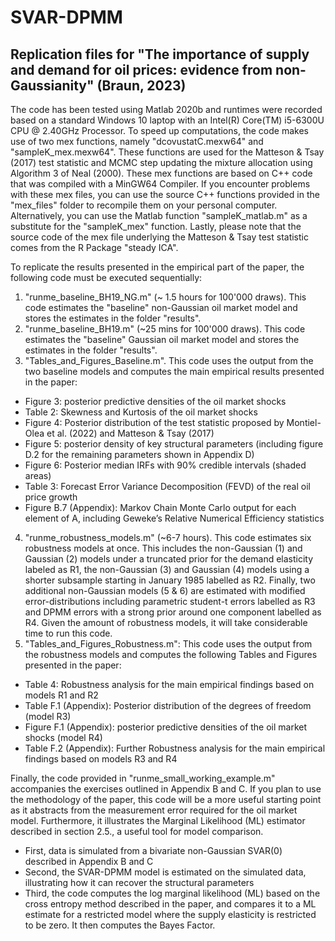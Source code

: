 # SVAR-DPMM
## Replication files for "The importance of supply and demand for oil prices: evidence from non-Gaussianity" (Braun, 2023)
 
The code has been tested using Matlab 2020b and runtimes were recorded based on a standard Windows 10 laptop with an Intel(R) Core(TM) i5-6300U CPU @ 2.40GHz Processor. To speed up computations, the code makes use of two mex functions, namely "dcovustatC.mexw64" and "sampleK_mex.mexw64". These functions are used for the Matteson & Tsay (2017) test statistic and MCMC step updating the mixture allocation using Algorithm 3 of Neal (2000). These mex functions are based on C++ code that was compiled with a MinGW64 Compiler. If you encounter problems with these mex files, you can use the source C++ functions provided in the "mex_files" folder to recompile them on your personal computer. Alternatively, you can use the Matlab function "sampleK_matlab.m" as a substitute for the "sampleK_mex" function. Lastly, please note that the source code of the mex file underlying the Matteson & Tsay test statistic comes from the R Package "steady ICA". 

To replicate the results presented in the empirical part of the paper, the following code must be executed sequentially:
1) "runme_baseline_BH19_NG.m" (~ 1.5 hours for 100'000 draws). This code estimates the "baseline" non-Gaussian oil market model and stores the estimates in the folder "results".
2) "runme_baseline_BH19.m" (~25 mins for 100'000 draws). This code estimates the "baseline" Gaussian oil market model and stores the estimates in the folder "results".
3) "Tables_and_Figures_Baseline.m". This code uses the output from the two baseline models and computes the main empirical results presented in the paper:
-	Figure 3: posterior predictive densities of the oil market shocks
-	Table 2: Skewness and Kurtosis of the oil market shocks
-	Figure 4: Posterior distribution of the test statistic proposed by Montiel-Olea et al. (2022) and Matteson & Tsay (2017)
-	Figure 5: posterior density of key structural parameters (including figure D.2 for the remaining parameters shown in Appendix D)
-	Figure 6: Posterior median IRFs with 90% credible intervals (shaded areas)
-	Table 3: Forecast Error Variance Decomposition (FEVD) of the real oil price growth
-	Figure B.7 (Appendix): Markov Chain Monte Carlo output for each element of A, including Geweke’s Relative Numerical Efficiency statistics
4) "runme_robustness_models.m" (~6-7 hours). This code estimates six robustness models at once. This includes the non-Gaussian (1) and Gaussian (2) models under a truncated prior for the demand elasticity labeled as R1, the non-Gaussian (3) and Gaussian (4) models using a shorter subsample starting in January 1985 labelled as R2. Finally, two additional non-Gaussian models (5 & 6) are estimated with modified error-distributions including parametric student-t errors labelled as R3 and DPMM errors with a strong prior around one component labelled as R4. Given the amount of robustness models, it will take considerable time to run this code.
5) "Tables_and_Figures_Robustness.m": This code uses the output from the robustness models and computes the following Tables and Figures presented in the paper:
-	Table 4: Robustness analysis for the main empirical findings based on models R1 and R2
-	Table F.1 (Appendix): Posterior distribution of the degrees of freedom (model R3)
-	Figure F.1 (Appendix): posterior predictive densities of the oil market shocks (model R4)
-	Table F.2 (Appendix): Further Robustness analysis for the main empirical findings based on models R3 and R4

Finally, the code provided in "runme_small_working_example.m" accompanies the exercises outlined in Appendix B and C. If  you plan to use the methodology of the paper, this code will be a more useful starting point as it abstracts from the measurement error required for the oil market model. Furthermore, it illustrates the Marginal Likelihood (ML) estimator described in section 2.5., a useful tool for model comparison.
-	First, data is simulated from a bivariate non-Gaussian SVAR(0) described in Appendix B and C
-	Second, the SVAR-DPMM model is estimated on the simulated data, illustrating how it can recover the structural parameters
-	Third, the code computes the log marginal likelihood (ML) based on the cross entropy method described in the paper, and compares it to a ML estimate for a restricted model where the supply elasticity is restricted to be zero. It then computes the Bayes Factor.
